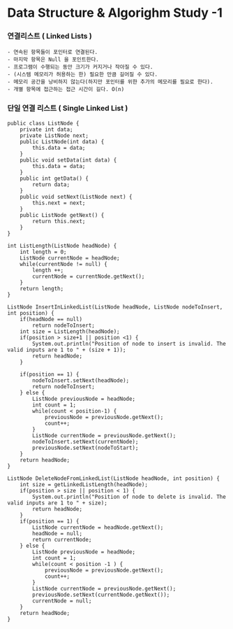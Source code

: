 # Data Structure & Algorighm Study -1

### 연결리스트 ( Linked Lists )

	- 연속된 항목들이 포인터로 연결된다.
	- 마지막 항목은 Null 을 포인트한다.
	- 프로그램이 수행되는 동안 크기가 커지거나 작아질 수 있다.
	- (시스템 메모리가 허용하는 한) 필요한 만큼 길어질 수 있다.
	- 메모리 공간을 낭비하지 않는다(하지만 포인터를 위한 추가의 메모리를 필요로 한다).
	- 개별 항목에 접근하는 접근 시간이 길다. O(n)
### 단일 연결 리스트 ( Single Linked List )

	public class ListNode {
    	private int data;
        private ListNode next;
        public ListNode(int data) {
        	this.data = data;
        }
        public void setData(int data) {
        	this.data = data;
        }
        public int getData() {
        	return data;
        }
        public void setNext(ListNode next) {
        	this.next = next;
        }
        public ListNode getNext() {
        	return this.next;
        }
    }

	int ListLength(ListNode headNode) {
    	int length = 0;
        ListNode currentNode = headNode;
        while(currentNode != null) {
        	length ++;
            currentNode = currentNode.getNext();
        }
        return length;
    }

    ListNode InsertInLinkedList(ListNode headNode, ListNode nodeToInsert, int position) {
    	if(headNode == null)
    		return nodeToInsert;
	    int size = ListLength(headNode);
	    if(position > size+1 || position <1) {
    		System.out.println("Position of node to insert is invalid. The valid inputs are 1 to " + (size + 1));
        	return headNode;
	    }

        if(position == 1) {
            nodeToInsert.setNext(headNode);
            return nodeToInsert;
        } else {
            ListNode previousNode = headNode;
            int count = 1;
            while(count < position-1) {
                previousNode = previousNode.getNext();
                count++;
            }
            ListNode currentNode = previousNode.getNext();
            nodeToInsert.setNext(currentNode);
            previousNode.setNext(nodeToStart);
        }
        return headNode;
    }

    ListNode DeleteNodeFromLinkedList(ListNode headNode, int position) {
		int size = getLinkedListLength(headNode);
		if(position > size || position < 1) {
        	System.out.println("Position of node to delete is invalid. The valid inputs are 1 to " + size);
            return headNode;
        }
        if(position == 1) {
        	ListNode currentNode = headNode.getNext();
            headNode = null;
            return currentNode;
        } else {
        	ListNode previousNode = headNode;
            int count = 1;
            while(count < position -1 ) {
            	previousNode = previousNode.getNext();
                count++;
            }
            ListNode currentNode = previousNode.getNext();
            previousNode.setNext(currentNode.getNext());
            currentNode = null;
        }
        return headNode;
    }
